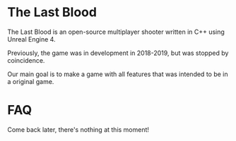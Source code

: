 # The Last Blood
 
The Last Blood is an open-source multiplayer shooter written in C++ using Unreal Engine 4.

Previously, the game was in development in 2018-2019, but was stopped by coincidence.

Our main goal is to make a game with all features that was intended to be in a original game.

# FAQ

Come back later, there's nothing at this moment!